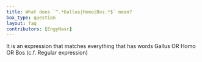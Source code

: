 ```yaml
---
title: What does `^.*Gallus|Homo|Bos.*$` mean?
box_type: question
layout: faq
contributors: [EngyNasr]
---
```


It is an expression that matches everything that has words Gallus OR Homo OR Bos (c.f. Regular expression)


